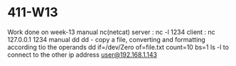 # 411-W13
Work done on week-13</h5>
manual nc(netcat)
server : nc -l 1234
client : nc 127.0.0.1 1234
manual dd
dd - copy a file, converting and formatting according tio the operands
dd if=/dev/Zero of=file.txt count=10 bs=1
ls -l
to connect to the other ip address
user@192.168.1.143
